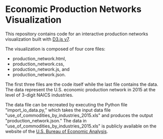 # Economic Production Networks Visualization

This repository contains code for an interactive production networks visualization built with [D3.js v7](https://d3js.org/).

The visualization is composed of four core files:

* production_network.html,
* production_network.css,
* production_network.js, and
* production_network.json.

The first three files are the code itself while the last file contains the data. The data represent the U.S. economic production network in 2015 at the level of 3-digit NAICS industries.

The data file can be recreated by executing the Python file "import_io_data.py," which takes the input data file "use_of_commodities_by_industries_2015.xls" and produces the output "production_network.json." The data in "use_of_commodities_by_industries_2015.xls" is publicly available on the website of the [U.S. Bureau of Economic Analysis](https://www.bea.gov/industry/input-output-accounts-data).
